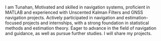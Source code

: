 I am Tunahan,
Motivated and skilled in navigation systems, proficient in MATLAB and experienced with Unscented Kalman Filters and GNSS navigation projects.
Actively participated in navigation and estimation-focused projects and internships, with a strong foundation in statistical methods and estimation theory.
Eager to advance in the field of navigation and guidance, as well as pursue further studies.
I will share my projects.

<!---
tunahankotas/tunahankotas is a ✨ special ✨ repository because its `README.md` (this file) appears on your GitHub profile.
You can click the Preview link to take a look at your changes.
--->
